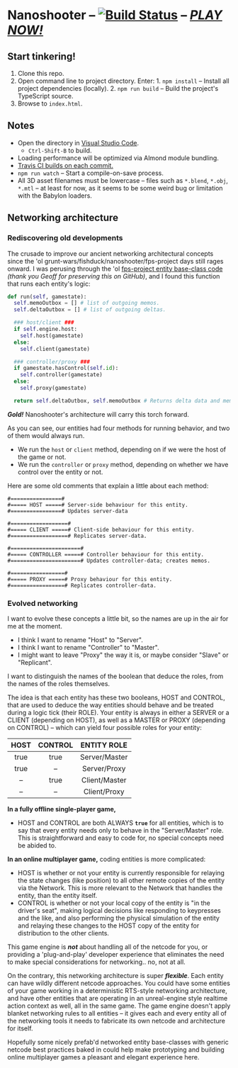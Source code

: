 
# Nanoshooter – [![Build Status](https://travis-ci.org/ChaseMoskal/Nanoshooter.svg?branch=master)](https://travis-ci.org/ChaseMoskal/Nanoshooter) – [***PLAY NOW!***](http://chasemoskal.github.io/Nanoshooter/)

## Start tinkering!

  1. Clone this repo.
  2. Open command line to project directory. Enter: 
    1. `npm install` – Install all project dependencies (locally).
    2. `npm run build` – Build the project's TypeScript source.
  3. Browse to `index.html`.

## Notes

  - Open the directory in [Visual Studio Code](https://code.visualstudio.com/).
    - `Ctrl-Shift-B` to build.
  - Loading performance will be optimized via Almond module bundling.
  - [Travis CI builds on each commit.](https://travis-ci.org/ChaseMoskal/Nanoshooter)
  - `npm run watch` – Start a compile-on-save process.
  - All 3D asset filenames must be lowercase – files such as `*.blend`, `*.obj`, `*.mtl` – at least for now, as it seems to be some weird bug or limitation with the Babylon loaders.

## Networking architecture

### Rediscovering old developments

The crusade to improve our ancient networking architectural concepts since the 'ol grunt-wars/fishduck/nanoshooter/fps-project days still rages onward. I was perusing through the 'ol [fps-project entity base-class code](https://github.com/Gomer3261/fps-project/blob/master/gamedata/newProg/engine/entities/baseEntity.py) *(thank you Geoff for preserving this on GitHub)*, and I found this function that runs each entity's logic:

```python
def run(self, gamestate):
  self.memoOutbox = [] # list of outgoing memos.
  self.deltaOutbox = [] # list of outgoing deltas. 

  ### host/client ###
  if self.engine.host:
    self.host(gamestate)
  else:
    self.client(gamestate)

  ### controller/proxy ###
  if gamestate.hasControl(self.id):
    self.controller(gamestate)
  else:
    self.proxy(gamestate)

  return self.deltaOutbox, self.memoOutbox # Returns delta data and memos.
```

***Gold!*** Nanoshooter's architecture will carry this torch forward.

As you can see, our entities had four methods for running behavior, and two of them would always run.
  - We run the `host` or `client` method, depending on if we were the host of the game or not.
  - We run the `controller` or `proxy` method, depending on whether we have control over the entity or not.

Here are some old comments that explain a little about each method:

    #================#
    #===== HOST =====# Server-side behaviour for this entity.
    #================# Updates server-data

    #==================#
    #===== CLIENT =====# Client-side behaviour for this entity.
    #==================# Replicates server-data.

    #======================#
    #===== CONTROLLER =====# Controller behaviour for this entity.
    #======================# Updates controller-data; creates memos.

    #=================#
    #===== PROXY =====# Proxy behaviour for this entity.
    #=================# Replicates controller-data.

### Evolved networking

I want to evolve these concepts a little bit, so the names are up in the air for me at the moment.
  - I think I want to rename "Host" to "Server".
  - I think I want to rename "Controller" to "Master".
  - I might want to leave "Proxy" the way it is, or maybe consider "Slave" or "Replicant".

I want to distinguish the names of the boolean that deduce the roles, from the names of the roles themselves.

The idea is that each entity has these two booleans, HOST and CONTROL, that are used to deduce the way entities should behave and be treated during a logic tick (their ROLE). Your entity is always in either a SERVER or a CLIENT (depending on HOST), as well as a MASTER or PROXY (depending on CONTROL) – which can yield four possible roles for your entity:

| HOST | CONTROL | ENTITY ROLE   |
|:----:|:-------:|:-------------:|
| true | true    | Server/Master |
| true | –       | Server/Proxy  |
| –    | true    | Client/Master |
| –    | –       | Client/Proxy  |

**In a fully offline single-player game,**
  - HOST and CONTROL are both ALWAYS **`true`** for all entities, which is to say that every entity needs only to behave in the "Server/Master" role. This is straightforward and easy to code for, no special concepts need be abided to.

**In an online multiplayer game,** coding entities is more complicated:
  - HOST is whether or not your entity is currently responsible for relaying the state changes (like position) to all other remote copies of the entity via the Network. This is more relevant to the Network that handles the entity, than the entity itself.
  - CONTROL is whether or not your local copy of the entity is "in the driver's seat", making logical decisions like responding to keypresses and the like, and also performing the physical simulation of the entity and relaying these changes to the HOST copy of the entity for distribution to the other clients.

This game engine is ***not*** about handling all of the netcode for you, or providing a 'plug-and-play' developer experience that eliminates the need to make special considerations for networking.. no, not at all.

On the contrary, this networking architecture is super ***flexible***. Each entity can have wildly different netcode approaches. You could have some entities of your game working in a deterministic RTS-style networking architecture, and have other entities that are operating in an unreal-engine style realtime action context as well, all in the same game. The game engine doesn't apply blanket networking rules to all entities – it gives each and every entity all of the networking tools it needs to fabricate its own netcode and architecture for itself.

Hopefully some nicely prefab'd networked entity base-classes with generic netcode best practices baked in could help make prototyping and building online multiplayer games a pleasant and elegant experience here.
